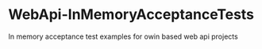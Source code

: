 WebApi-InMemoryAcceptanceTests
==============================

In memory acceptance test examples for owin based web api projects
